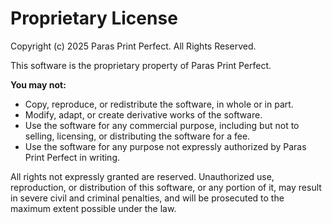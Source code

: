 # Proprietary License

Copyright (c) 2025 Paras Print Perfect. All Rights Reserved.

This software is the proprietary property of Paras Print Perfect.

**You may not:**

*   Copy, reproduce, or redistribute the software, in whole or in part.
*   Modify, adapt, or create derivative works of the software.
*   Use the software for any commercial purpose, including but not to selling, licensing, or distributing the software for a fee.
*   Use the software for any purpose not expressly authorized by Paras Print Perfect in writing.

All rights not expressly granted are reserved. Unauthorized use, reproduction, or distribution of this software, or any portion of it, may result in severe civil and criminal penalties, and will be prosecuted to the maximum extent possible under the law.
